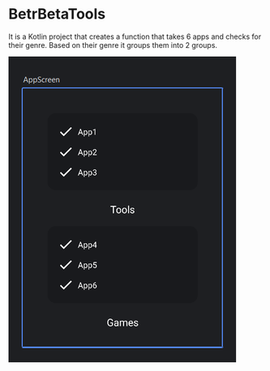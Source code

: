 # BetrBetaTools
It is a Kotlin project that creates a function that takes 6 apps and checks for their genre. Based on their genre it groups them into 2 groups.

![image](Screenshots/FirstVersion.png)
